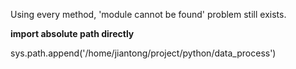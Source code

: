 Using every method, 'module cannot be found' problem still exists.

**import absolute path directly**

sys.path.append('/home/jiantong/project/python/data_process')